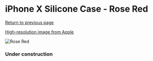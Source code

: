 # iPhone X Silicone Case - Rose Red

[Return to previous page](/iphone_x)

[High-resolution image from Apple](https://store.storeimages.cdn-apple.com/8756/as-images.apple.com/is/MQT82?wid=4500&hei=4500&fmt=png)

<div style="width: 384px"><img src="/everyphone/MQT82.png" alt="Rose Red"></div>

### Under construction
